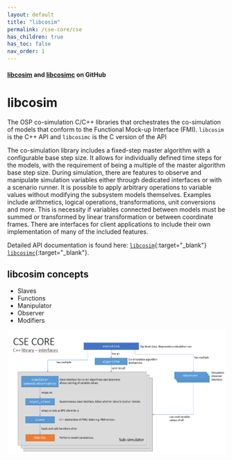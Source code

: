 ```yaml
---
layout: default
title: "libcosim"
permalink: /cse-core/cse
has_children: true
has_toc: false
nav_order: 1
---
```


#### [libcosim](https://github.com/open-simulation-platform/libcosim) and [libcosimc](https://github.com/open-simulation-platform/libcosimc) on GitHub

# libcosim
The OSP co-simulation C/C++ libraries that orchestrates the co-simulation of models that conform to the Functional Mock-up Interface (FMI). 
`libcosim` is the C++ API and `libcosimc` is the C version of the API 

The co-simulation library includes a fixed-step master algorithm with a configurable base step size. It allows for individually defined time steps for the models, with the requirement of being a multiple of the master algorithm base step size. During simulation, there are features to observe and manipulate simulation variables either through dedicated interfaces or with a scenario runner. It is possible to apply arbitrary operations to variable values without modifying the subsystem models themselves. 
Examples include arithmetics, logical operations, transformations, unit conversions and more. This is necessity if variables connected between models must be summed or transformed by linear transformation or between coordinate frames. There are interfaces for client applications to include their own implementation of many of the included features. 

Detailed API documentation is found here:
[`libcosim`](./doxygen/0.6.0){:target="_blank"}
[`libcosimc`](./doxygen/0.6.0){:target="_blank"}.

## libcosim concepts
- Slaves
- Functions
- Manipulator
- Observer
- Modifiers

![foo](/assets/img/cseFig2.png "Figure 2")








